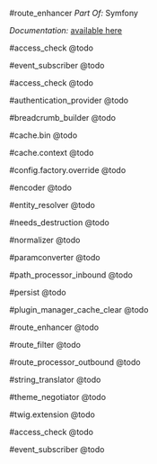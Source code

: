 ---
---

#route_enhancer
*Part Of:* Symfony

*Documentation:* [available here][route_enhancer]

#access_check
@todo

#event_subscriber
@todo

#access_check
@todo

#authentication_provider
@todo

#breadcrumb_builder
@todo

#cache.bin
@todo

#cache.context
@todo

#config.factory.override
@todo

#encoder
@todo

#entity_resolver
@todo

#needs_destruction
@todo

#normalizer
@todo

#paramconverter
@todo

#path_processor_inbound
@todo

#persist
@todo

#plugin_manager_cache_clear
@todo

#route_enhancer
@todo

#route_filter
@todo

#route_processor_outbound
@todo

#string_translator
@todo

#theme_negotiator
@todo

#twig.extension
@todo

#access_check
@todo

#event_subscriber
@todo

[route_enhancer]: http://symfony.com/doc/current/cmf/components/routing/dynamic.html#route-enhancer-compiler-pass
